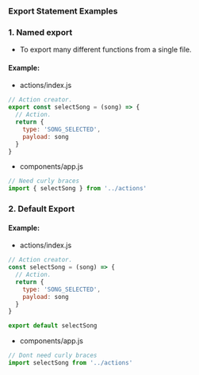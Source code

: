 ### Export Statement Examples

### 1. Named export 

- To export many different functions from a single file. 

#### Example: 
- actions/index.js
```javascript
// Action creator.
export const selectSong = (song) => {
  // Action.
  return {
    type: 'SONG_SELECTED', 
    payload: song
  }
}
```

- components/app.js 
```javascript
// Need curly braces
import { selectSong } from '../actions'
```

### 2. Default Export

#### Example: 
- actions/index.js
```javascript
// Action creator.
const selectSong = (song) => {
  // Action.
  return {
    type: 'SONG_SELECTED', 
    payload: song
  }
}

export default selectSong
```

- components/app.js
```javascript
// Dont need curly braces
import selectSong from '../actions'
```


